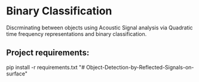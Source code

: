 # Binary Classification

Discrminating between objects using Acoustic Signal analysis via Quadratic time frequency representations and binary classification.

## Project requirements:
pip install -r requirements.txt
"# Object-Detection-by-Reflected-Signals-on-surface" 
